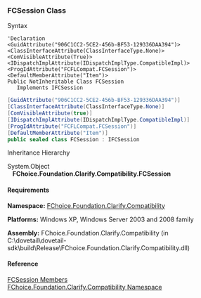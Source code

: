 ﻿### FCSession Class

Syntax

```vbnet
'Declaration
<GuidAttribute("906C1CC2-5CE2-456b-BF53-129336DAA394")>
<ClassInterfaceAttribute(ClassInterfaceType.None)>
<ComVisibleAttribute(True)>
<IDispatchImplAttribute(IDispatchImplType.CompatibleImpl)>
<ProgIdAttribute("FCFLCompat.FCSession")>
<DefaultMemberAttribute("Item")>
Public NotInheritable Class FCSession 
   Implements IFCSession 
```

```csharp
[GuidAttribute("906C1CC2-5CE2-456b-BF53-129336DAA394")]
[ClassInterfaceAttribute(ClassInterfaceType.None)]
[ComVisibleAttribute(true)]
[IDispatchImplAttribute(IDispatchImplType.CompatibleImpl)]
[ProgIdAttribute("FCFLCompat.FCSession")]
[DefaultMemberAttribute("Item")]
public sealed class FCSession : IFCSession  
```

Inheritance Hierarchy

System.Object  
   **FChoice.Foundation.Clarify.Compatibility.FCSession**  

#### Requirements

**Namespace:** [FChoice.Foundation.Clarify.Compatibility](FChoice.Foundation.Clarify.Compatibility~FChoice.Foundation.Clarify.Compatibility_namespace.md)

**Platforms:** Windows XP, Windows Server 2003 and 2008 family

**Assembly:** FChoice.Foundation.Clarify.Compatibility (in C:\\dovetail\\dovetail-sdk\\build\\Release\\FChoice.Foundation.Clarify.Compatibility.dll)

#### Reference

[FCSession Members](FChoice.Foundation.Clarify.Compatibility~FChoice.Foundation.Clarify.Compatibility.FCSession_members.md)  
[FChoice.Foundation.Clarify.Compatibility Namespace](FChoice.Foundation.Clarify.Compatibility~FChoice.Foundation.Clarify.Compatibility_namespace.md)